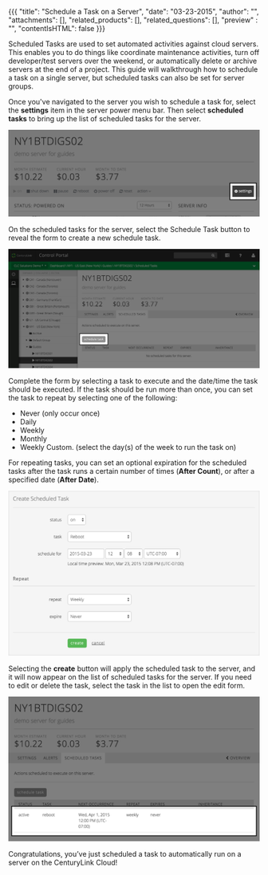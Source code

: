 {{{
  "title": "Schedule a Task on a Server",
  "date": "03-23-2015",
  "author": "",
  "attachments": [],
  "related_products": [],
  "related_questions": [],
  "preview" : "",
  "contentIsHTML": false
}}}

Scheduled Tasks are used to set automated activities against cloud servers. This enables you to do things like coordinate maintenance activities, turn off developer/test servers over the weekend, or automatically delete or archive servers at the end of a project. This guide will walkthrough how to schedule a task on a single server, but scheduled tasks can also be set for server groups.

Once you've navigated to the server you wish to schedule a task for, select the **settings** item in the server power menu bar. Then select **scheduled tasks** to bring up the list of scheduled tasks for the server.

![scheduled tasks](../images/servers-scheduled-task-1.png)

On the scheduled tasks for the server, select the Schedule Task button to reveal the form to create a new schedule task.

![confirm archive server](../images/servers-scheduled-task-2.png)

Complete the form by selecting a task to execute and the date/time the task should be executed. If the task should be run more than once, you can set the task to repeat by selecting one of the following:

* Never (only occur once)
* Daily
* Weekly
* Monthly
* Weekly Custom. (select the day(s) of the week to run the task on)

For repeating tasks, you can set an optional expiration for the scheduled tasks after the task runs a certain number of times (**After Count**), or after a specified date (**After Date**).

![Create scheduled task form](../images/servers-scheduled-task-3.png)

Selecting the **create** button will apply the scheduled task to the server, and it will now appear on the list of scheduled tasks for the server. If you need to edit or delete the task, select the task in the list to open the edit form.

![Scheduled task for a server](../images/servers-scheduled-task-4.png)

Congratulations, you’ve just scheduled a task to automatically run on a server on the CenturyLink Cloud!
